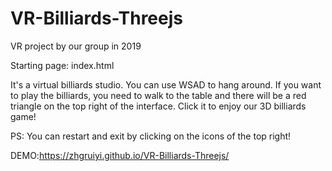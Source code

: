 # VR-Billiards-Threejs

VR project by our group in 2019

Starting page: index.html

It's a virtual billiards studio. You can use WSAD to hang around. If you want to play the billiards, you need to walk to the table and there will be a red triangle on the top right of the interface. 
Click it to enjoy our 3D billiards game!

PS: You can restart and exit by clicking on the icons of the top right!



DEMO:https://zhgruiyi.github.io/VR-Billiards-Threejs/
